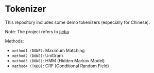 # Tokenizer

This repository includes some demo tokenizers (especially for Chinese).

Note: The project refers to [jieba](https://github.com/fxsjy/jieba)

Methods:

* `method1 (DONE)`: Maximum Matching
* `method2 (DONE)`: UniGram
* `method3 (DONE)`: HMM (Hidden Markov Model)
* `method4 (TODO)`: CRF (Conditional Random Field)

